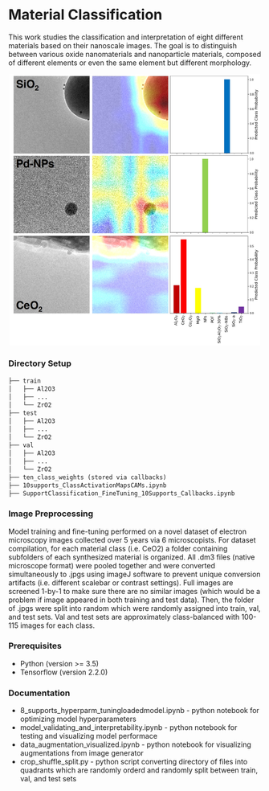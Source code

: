 # Material Classification

This work studies the classification and interpretation of eight different materials based on their nanoscale images. The goal is to distinguish between various oxide nanomaterials and nanoparticle materials, composed of different elements or even the same element but different morphology.

<p align="center">
  <img width="500" height="540" src="ClassActivationMap.jpg">
</p>

### Directory Setup

```
├── train
│   ├── Al2O3
│   ├── ...
│   └── ZrO2
├── test
│   ├── Al2O3
│   ├── ...
│   └── ZrO2
├── val
│   ├── Al2O3
│   ├── ...
│   └── ZrO2
├── ten_class_weights (stored via callbacks)
├── 10supports_ClassActivationMapsCAMs.ipynb
├── SupportClassification_FineTuning_10Supports_Callbacks.ipynb
```

### Image Preprocessing
Model training and fine-tuning performed on a novel dataset of electron microscopy images collected over 5 years via 6 microscopists. For dataset compilation, for each material class (i.e. CeO2) a folder containing subfolders of each synthesized material is organized. All .dm3 files (native microscope format) were pooled together and were converted simultaneously to .jpgs using imageJ software to prevent unique conversion artifacts (i.e. different scalebar or contrast settings). Full images are screened 1-by-1 to make sure there are no similar images (which would be a problem if image appeared in both training and test data). Then, the folder of .jpgs were split into random which were randomly assigned into train, val, and test sets. Val and test sets are approximately class-balanced with 100-115 images for each class.

### Prerequisites

* Python (version >= 3.5)
* Tensorflow (version 2.2.0)

### Documentation

* 8_supports_hyperparm_tuningloadedmodel.ipynb - python notebook for optimizing model hyperparameters
* model_validating_and_interpretability.ipynb - python notebook for testing and visualizing model performace
* data_augmentation_visualized.ipynb - python notebook for visualizing augmentations from image generator
* crop_shuffle_split.py - python script converting directory of files into quadrants which are randomly orderd and randomly split between train, val, and test sets

